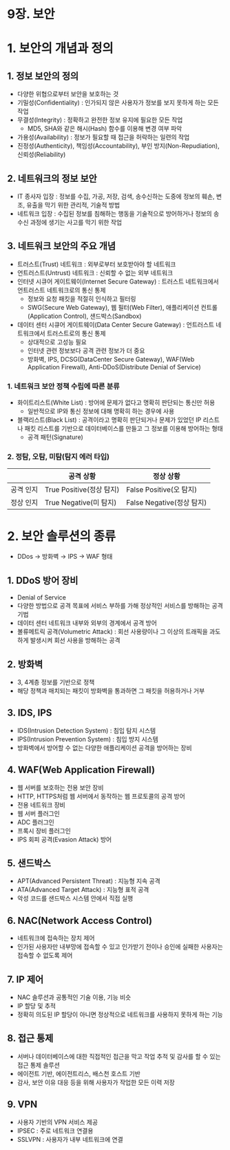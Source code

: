# 9장. 보안

# 1. 보안의 개념과 정의

## 1. 정보 보안의 정의

- 다양한 위협으로부터 보안을 보호하는 것
- 기밀성(Confidentiality) : 인가되지 않은 사용자가 정보를 보지 못하게 하는 모든 작업
- 무결성(Integrity) : 정확하고 완전한 정보 유지에 필요한 모든 작업
    - MD5, SHA와 같은 해시(Hash) 함수를 이용해 변경 여부 파악
- 가용성(Availability) : 정보가 필요할 때 접근을 허락하는 일련의 작업
- 진정성(Authenticity), 책임성(Accountability), 부인 방지(Non-Repudiation), 신뢰성(Reliability)

## 2. 네트워크의 정보 보안

- IT 종사자 입장 : 정보를 수집, 가공, 저장, 검색, 송수신하는 도중에 정보의 훼손, 변조, 유출을 막기 위한 관리적, 기술적 방법
- 네트워크 입장 : 수집된 정보를 침해하는 행동을 기술적으로 방어하거나 정보의 송수신 과정에 생기는 사고를 막기 위한 작업

## 3. 네트워크 보안의 주요 개념

- 트러스트(Trust) 네트워크 : 외부로부터 보호받아야 할 네트워크
- 언트러스트(Untrust) 네트워크 : 신뢰할 수 없는 외부 네트워크
- 인터넷 시큐어 게이트웨이(Internet Secure Gateway) : 트러스트 네트워크에서 언트러스트 네트워크로의 통신 통제
    - 정보와 요청 패킷을 적절히 인식하고 필터링
    - SWG(Secure Web Gateway), 웹 필터(Web Filter), 애플리케이션 컨트롤(Application Control), 샌드박스(Sandbox)
- 데이터 센터 시큐어 게이트웨이(Data Center Secure Gateway) : 언트러스트 네트워크에서 트러스트로의 통신 통제
    - 상대적으로 고성능 필요
    - 인터넷 관련 정보보다 공격 관련 정보가 더 중요
    - 방화벽, IPS, DCSG(DataCenter Secure Gateway), WAF(Web Application Firewall), Anti-DDoS(Distribute Denial of Service)

### 1. 네트워크 보안 정책 수립에 따른 분류

- 화이트리스트(White List) : 방어에 문제가 없다고 명확히 판단되는 통신만 허용
    - 일반적으로 IP와 통신 정보에 대해 명확히 하는 경우에 사용
- 블랙리스트(Black List) : 공격이라고 명확히 판단되거나 문제가 있었던 IP 리스트나 패킷 리스트를 기반으로 데이터베이스를 만들고 그 정보를 이용해 방어하는 형태
    - 공격 패턴(Signature)

### 2. 정탐, 오탐, 미탐(탐지 에러 타입)

|  | 공격 상황 | 정상 상황 |
| --- | --- | --- |
| 공격 인지 | True Positive(정상 탐지) | False Positive(오 탐지) |
| 정상 인지 | True Negative(미 탐지) | False Negative(정상 탐지) |

# 2. 보안 솔루션의 종류

- DDos → 방화벽 → IPS → WAF 형태

## 1. DDoS 방어 장비

- Denial of Service
- 다양한 방법으로 공격 목표에 서비스 부하를 가해 정상적인 서비스를 방해하는 공격 기법
- 데이터 센터 네트워크 내부와 외부의 경계에서 공격 방어
- 볼류메트릭 공격(Volumetric Attack) : 회선 사용량이나 그 이상의 트래픽을 과도하게 발생시켜 회선 사용을 방해하는 공격

## 2. 방화벽

- 3, 4계층 정보를 기반으로 정책
- 해당 정책과 매치되는 패킷이 방화벽을 통과하면 그 패킷을 허용하거나 거부

## 3. IDS, IPS

- IDS(Intrusion Detection System) : 침입 탐지 시스템
- IPS(Intrusion Prevention System) : 침입 방지 시스템
- 방화벽에서 방어할 수 없는 다양한 애플리케이션 공격을 방어하는 장비

## 4. WAF(Web Application Firewall)

- 웹 서버를 보호하는 전용 보안 장비
- HTTP, HTTPS처럼 웹 서버에서 동작하는 웹 프로토콜의 공격 방어
- 전용 네트워크 장비
- 웹 서버 플러그인
- ADC 플러그인
- 프록시 장비 플러그인
- IPS 회피 공격(Evasion Attack) 방어

## 5. 샌드박스

- APT(Advanced Persistent Threat) : 지능형 지속 공격
- ATA(Advanced Target Attack) : 지능형 표적 공격
- 악성 코드를 샌드박스 시스템 안에서 직접 실행

## 6. NAC(Network Access Control)

- 네트워크에 접속하는 장치 제어
- 인가된 사용자만 내부망에 접속할 수 있고 인가받기 전이나 승인에 실패한 사용자는 접속할 수 없도록 제어

## 7. IP 제어

- NAC 솔루션과 공통적인 기술 이용, 기능 비슷
- IP 할당 및 추적
- 정확히 의도된 IP 할당이 아니면 정상적으로 네트워크를 사용하지 못하게 하는 기능

## 8. 접근 통제

- 서버나 데이터베이스에 대한 직접적인 접근을 막고 작업 추적 및 감사를 할 수 있는 접근 통제 솔루션
- 에이전트 기반, 에이전트리스, 배스천 호스트 기반
- 감사, 보안 이유 대응 등을 위해 사용자가 작업한 모든 이력 저장

## 9. VPN

- 사용자 기반의 VPN 서비스 제공
- IPSEC : 주로 네트워크 연결용
- SSLVPN : 사용자가 내부 네트워크에 연결
